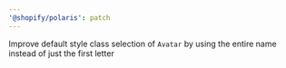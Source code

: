 ```yaml
---
'@shopify/polaris': patch
---
```


Improve default style class selection of `Avatar` by using the entire name instead of just the first letter
